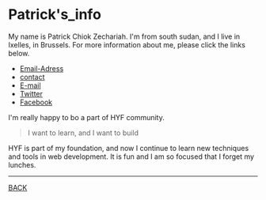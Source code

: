 # Patrick's_info  

My name is Patrick Chiok Zechariah. I'm from south sudan, and I live in Ixelles, in Brussels. For more information about me, please click the links below.

- [Email-Adress](av-hergé-21/3-1050-brussels)
- [contact](+447307222428)
- [E-mail](chiokzechzrizh@gmail.com)
- [Twitter](https://twitter.com/chiokwith_replie)
- [Facebook](https://www.facebook.com/profile.php?id=100007519815651)

I'm really happy to bo a part of HYF community.   
>I want to learn, and I want to build   

HYF is part of my foundation, and now I continue to learn new techniques and tools in web development. It is fun and I am so focused that I forget my lunches.

---
[BACK](README.md)


